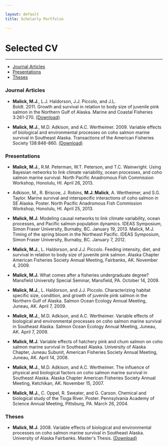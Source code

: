 ```yaml
---

layout: default
title: Scholarly Portfolio

---
```

 

# Selected CV

---

* [Journal Articles](#journals)
* [Presentations](#presentations)
* [Theses](#theses)




<a id="journals"></a>
### Journal Articles

* **Malick, M.J.**, L.J. Haldorson, J.J. Piccolo, and J.L.  
  Boldt. 2011.  Growth and survival in relation to body size of 
  juvenile pink salmon in the Northern Gulf of Alaska. Marine and 
  Coastal Fisheries 3:261-270. [(Download)][J1]  


* **Malick, M.J.**, M.D. Adkison, and A.C. Wertheimer. 2009.
  Variable effects of biological and environmental processes on coho
  salmon marine survival in Southeast Alaska. Transactions of the
  American Fisheries Society 138:846-860. [(Download)][J2]

[J1]: http://www.tandfonline.com/doi/full/10.1080/19425120.2011.593467
[J2]: http://www.tandfonline.com/doi/abs/10.1577/T08-177.1




<a id="presentations"></a>
### Presentations

* **Malick, M.J.**, R.M. Peterman, W.T. Peterson, and T.C. Wainwright.
  Using Bayesian networks to link climate variability, ocean
  processes, and coho salmon marine survival. North Pacific
  Anadromous Fish Commission Workshop, Honolulu, HI. April 26, 2013.

* Adkison, M., R. Briscoe, J. Robins, **M.J. Malick**, A. Wertheimer,
  and S.G. Taylor. Marine survival and interspecific interactions of
  coho salmon in SE Alaska. Poster. North Pacific Anadromous Fish
  Commission Workshop, Honolulu, HI. April 25, 2013.

* **Malick, M.J.** Modeling causal networks to link climate
  variability, ocean processes, and Pacific salmon population
  dynamics. IDEAS Symposium, Simon Fraser University, Burnaby, BC.
  January 19, 2013.  Malick, M.J. Timing of the spring bloom in the
  Northeast Pacific.  IDEAS Symposium, Simon Fraser University,
  Burnaby, BC. January 7, 2012.

* **Malick, M.J.**, L. Haldorson, and J.J. Piccolo. Feeding
  intensity, diet, and survival in relation to body size of juvenile
  pink salmon.  Alaska Chapter American Fisheries Society Annual
  Meeting, Fairbanks, AK. November 4, 2009.

* **Malick, M.J.** What comes after a fisheries undergraduate
  degree?  Mansfield University Special Seminar, Mansfield, PA.
  October 14, 2009.

* **Malick, M.J.**, L. Haldorson, and J.J. Piccolo. Characterizing
  habitat specific size, condition, and growth of juvenile pink
  salmon in the Northern Gulf of Alaska. Salmon Ocean Ecology Annual
  Meeting, Juneau, AK. April 7, 2009.

* **Malick, M.J.**, M.D. Adkison, and A.C. Wertheimer. Variable
  effects of biological and environmental processes on coho salmon
  marine survival in Southeast Alaska. Salmon Ocean Ecology Annual
  Meeting, Juneau, AK.  April 7, 2009.

* **Malick, M.J.** Variable effects of hatchery pink and chum salmon
  on coho salmon marine survival in Southeast Alaska. University of
  Alaska Chapter, Juneau Subunit, American Fisheries Society Annual
  Meeting, Juneau, AK. April 14, 2008.

* **Malick, M.J.**, M.D. Adkison, and A.C. Wertheimer. The influence
  of physical and biological factors on coho salmon marine survival
  in Southeast Alaska. Alaska Chapter American Fisheries Society
  Annual Meeting, Ketchikan, AK. November 15, 2007.

* **Malick, M.J.**, C. Oppel, R. Sweater, and G. Carson. Chemical and
  biological study of the Tioga River. Poster. Pennsylvania Academy
  of Science Annual Meeting, Pittsburg, PA. March 26, 2004.






<a id="theses"></a>
### Theses

* **Malick, M.J.** 2008. Variable effects of biological and
  environmental processes on coho salmon marine survival in Southeast
  Alaska. University of Alaska Fairbanks. Master's Thesis.
  [(Download)][T1]


[T1]: /docs/thesis_final.pdf

